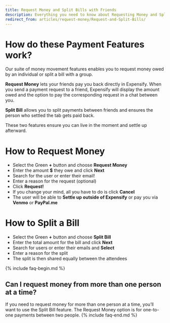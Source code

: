 ```yaml
---
title: Request Money and Split Bills with Friends
description: Everything you need to know about Requesting Money and Splitting Bills with Friends!
redirect_from: articles/request-money/Request-and-Split-Bills/
---
```


<!-- The lines above are required by Jekyll to process the .md file -->

# How do these Payment Features work?
Our suite of money movement features enables you to request money owed by an individual or split a bill with a group.

**Request Money** lets your friends pay you back directly in Expensify. When you send a payment request to a friend, Expensify will display the amount owed and the option to pay the corresponding request in a chat between you.

**Split Bill** allows you to split payments between friends and ensures the person who settled the tab gets paid back.

These two features ensure you can live in the moment and settle up afterward.

# How to Request Money
- Select the Green **+** button and choose **Request Money**
- Enter the amount **$** they owe and click **Next**
- Search for the user or enter their email!
- Enter a reason for the request (optional)
- Click **Request!**
- If you change your mind, all you have to do is click **Cancel**
- The user will be able to **Settle up outside of Expensify** or pay you via **Venmo** or **PayPal.me**

# How to Split a Bill
- Select the Green **+** button and choose **Split Bill**
- Enter the total amount for the bill and click **Next**
- Search for users or enter their emails and **Select**
- Enter a reason for the split
- The split is then shared equally between the attendees

{% include faq-begin.md %}
## Can I request money from more than one person at a time?
If you need to request money for more than one person at a time, you’ll want to use the Split Bill feature. The Request Money option is for one-to-one payments between two people.
{% include faq-end.md %}
